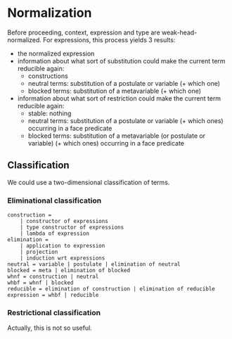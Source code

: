 Normalization
=============

Before proceeding, context, expression and type are weak-head-normalized.
For expressions, this process yields 3 results:

* the normalized expression
* information about what sort of substitution could make the current term reducible again:
   * constructions
   * neutral terms: substitution of a postulate or variable (+ which one)
   * blocked terms: substitution of a metavariable (+ which one)
* information about what sort of restriction could make the current term reducible again:
   * stable: nothing
   * neutral terms: substitution of a postulate or variable (+ which ones) occurring in a face predicate
   * blocked terms: substitution of a metavariable (or postulate or variable) (+ which ones) occurring in a face predicate

Classification
--------------
We could use a two-dimensional classification of terms.

### Eliminational classification
```
construction =
	| constructor of expressions
	| type constructor of expressions
	| lambda of expression
elimination =
	| application to expression
	| projection
	| induction wrt expressions
neutral = variable | postulate | elimination of neutral
blocked = meta | elimination of blocked
whnf = construction | neutral
whbf = whnf | blocked
reducible = elimination of construction | elimination of reducible
expression = whbf | reducible
```

### Restrictional classification
Actually, this is not so useful.
